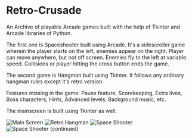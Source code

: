 # Retro-Crusade
An Archive of playable Arcade games built with the help of Tkinter and Arcade libraries of Python.

The first one is Spaceshooter built using Arcade. It's a sidescroller game wherein the player starts on the left, enemies appear on the right. Player can move anywhere, but not off screen. Enemies fly to the left at variable speed. Collisions or player hitting the cross button ends the game.

The second game is Hangman built using Tkinter. It follows any ordinary hangman rules except it's retro version.

Features missing in the game: Pause feature, Scorekeeping, Extra lives, Boss characters, Hints, Advanced levels, Background music, etc.

The mainscreen is built using Tkinter as well.

![Main Screen](https://user-images.githubusercontent.com/80174214/147881922-7200a46d-2484-4ce3-95fc-033ca3df954c.jpg)
![Retro Hangman](https://user-images.githubusercontent.com/80174214/147881928-56c51e87-9139-4fd6-bc92-3ad8f09f170e.jpg)
![Space Shooter](https://user-images.githubusercontent.com/80174214/147881929-29820d22-e6cf-4be4-93a8-0e80e52000d3.jpg)
![Space Shooter (continued)](https://user-images.githubusercontent.com/80174214/147881931-bdf5b749-e767-44d7-9850-36f9337266ee.jpg)

